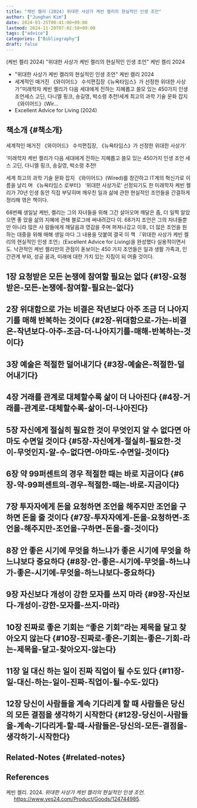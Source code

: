 ```yaml
---
title: "케빈 켈리 (2024) 위대한 사상가 케빈 켈리의 현실적인 인생 조언"
author: ["Junghan Kim"]
date: 2024-03-25T00:41:00+09:00
lastmod: 2024-11-20T07:02:50+09:00
tags: ["advice"]
categories: ["Bibliography"]
draft: false
---
```


(케빈 켈리 2024) "위대한 사상가 케빈 켈리의 현실적인 인생 조언" 케빈 켈리 2024

-   "위대한 사상가 케빈 켈리의 현실적인 인생 조언" 케빈 켈리 2024
-   세계적인 매거진 《와이어드》 수석편집장《뉴욕타임스》가 선정한 위대한 사상가‘’미래학자 케빈 켈리가 다음 세대에게 전하는 지혜롭고 쓸모 있는 450가지 인생 조언세스 고딘, 다니엘 핑크, 송길영, 박소령 추천!세계 최고의 과학 기술 문화 잡지 《와이어드》(Wir...
-   Excellent Advice for Living (2024)


## 책소개 {#책소개}

세계적인 매거진 《와이어드》 수석편집장, 《뉴욕타임스》가 선정한 위대한 사상가‘

’미래학자 케빈 켈리가 다음 세대에게 전하는 지혜롭고 쓸모 있는 450가지 인생 조언 세스 고딘, 다니엘 핑크, 송길영, 박소령 추천!

세계 최고의 과학 기술 문화 잡지 《와이어드》(Wired)를 창간하고 IT계의 혁신가로 이름을 날리 며 《뉴욕타임스 로부터》 ‘위대한 사상가로’ 선정되기도 한 미래학자 케빈 켈리가 70년 인생 동안 직접 부딪히며 깨우친 일과 삶에 관한 현실적인 조언들을 간결하게 정리해 엮은 책이다.

68번째 생일날 케빈, 켈리는 그의 자녀들을 위해 그간 살아오며 깨달은 좀, 더 일찍 알았으면 좋 았을 삶의 지혜에 관해 블로그에 써내려갔다 이. 68가지 조언은 그의 자녀들뿐만 아니라 많은 사 람들에게 깨달음과 영감을 주며 퍼져나갔고 이후, 더 많은 조언을 원하는 대중을 위해 매해 생일 마다 그 내용을 덧붙여 결국 이 책 『위대한 사상가 케빈 켈리의 현실적인 인생 조언』(Excellent Advice for Living)을 완성했다 실용적이면서도. 낙관적인 케빈 켈리만의 관점이 돋보이는 450 가지 조언들은 일과 생활 가족과, 인간관계 부와, 성공 꿈과, 미래에 대한 가치 있는 지침이 되 어줄 것이다.


## 1장 요청받은 모든 논쟁에 참여할 필요는 없다 {#1장-요청받은-모든-논쟁에-참여할-필요는-없다}


## 2장 위대함으로 가는 비결은 작년보다 아주 조금 더 나아지기를 매해 반복하는 것이다 {#2장-위대함으로-가는-비결은-작년보다-아주-조금-더-나아지기를-매해-반복하는-것이다}


## 3장 예술은 적절한 덜어내기다 {#3장-예술은-적절한-덜어내기다}


## 4장 거래를 관계로 대체할수록 삶이 더 나아진다 {#4장-거래를-관계로-대체할수록-삶이-더-나아진다}


## 5장 자신에게 절실히 필요한 것이 무엇인지 알 수 없다면 아마도 수면일 것이다 {#5장-자신에게-절실히-필요한-것이-무엇인지-알-수-없다면-아마도-수면일-것이다}


## 6장 약 99퍼센트의 경우 적절한 때는 바로 지금이다 {#6장-약-99퍼센트의-경우-적절한-때는-바로-지금이다}


## 7장 투자자에게 돈을 요청하면 조언을 해주지만 조언을 구하면 돈을 줄 것이다 {#7장-투자자에게-돈을-요청하면-조언을-해주지만-조언을-구하면-돈을-줄-것이다}


## 8장 안 좋은 시기에 무엇을 하느냐가 좋은 시기에 무엇을 하느냐보다 중요하다 {#8장-안-좋은-시기에-무엇을-하느냐가-좋은-시기에-무엇을-하느냐보다-중요하다}


## 9장 자신보다 개성이 강한 모자를 쓰지 마라 {#9장-자신보다-개성이-강한-모자를-쓰지-마라}


## 10장 진짜로 좋은 기회는 “좋은 기회”라는 제목을 달고 찾아오지 않는다 {#10장-진짜로-좋은-기회는-좋은-기회-라는-제목을-달고-찾아오지-않는다}


## 11장 일 대신 하는 일이 진짜 직업이 될 수도 있다 {#11장-일-대신-하는-일이-진짜-직업이-될-수도-있다}


## 12장 당신이 사람들을 계속 기다리게 할 때 사람들은 당신의 모든 결점을 생각하기 시작한다 {#12장-당신이-사람들을-계속-기다리게-할-때-사람들은-당신의-모든-결점을-생각하기-시작한다}


## Related-Notes {#related-notes}

## References

<style>.csl-entry{text-indent: -1.5em; margin-left: 1.5em;}</style><div class="csl-bib-body">
  <div class="csl-entry">케빈 켈리. 2024. <i>위대한 사상가 케빈 켈리의 현실적인 인생 조언</i>. <a href="https://www.yes24.com/Product/Goods/124744985">https://www.yes24.com/Product/Goods/124744985</a>.</div>
</div>
